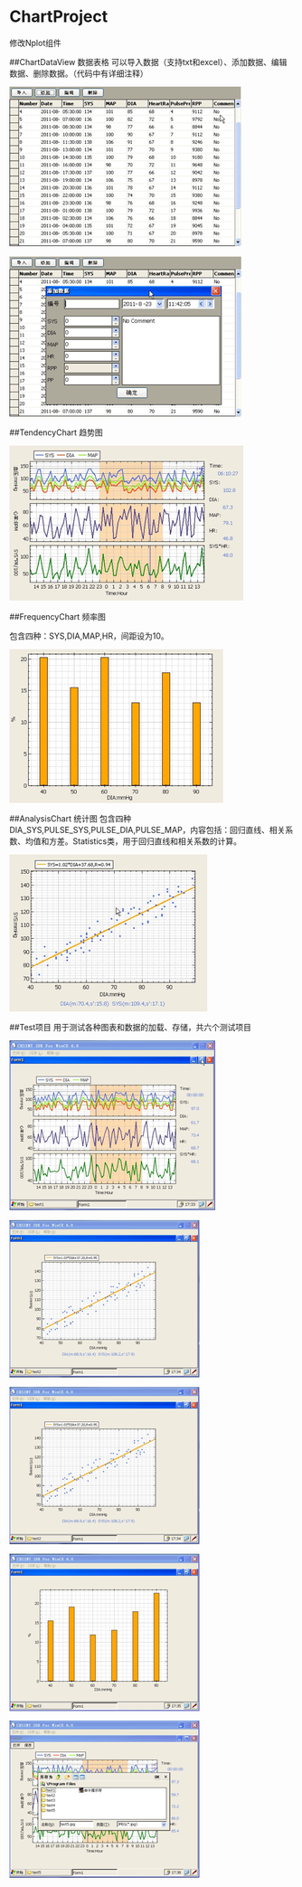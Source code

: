 ChartProject
============
修改Nplot组件

##ChartDataView 数据表格
可以导入数据（支持txt和excel）、添加数据、编辑数据、删除数据。（代码中有详细注释）

![image](screenshot/Untitled1.png)

![image](screenshot/Untitled2.png)

##TendencyChart 趋势图

![image](screenshot/Untitled3.png)

##FrequencyChart 频率图

包含四种：SYS,DIA,MAP,HR，间距设为10。

![image](screenshot/Untitled4.png)

##AnalysisChart 统计图
包含四种DIA_SYS,PULSE_SYS,PULSE_DIA,PULSE_MAP，内容包括：回归直线、相关系数、均值和方差。Statistics类，用于回归直线和相关系数的计算。

![image](screenshot/Untitled5.png)

##Test项目
用于测试各种图表和数据的加载、存储，共六个测试项目

![image](screenshot/Untitled6.png)

![image](screenshot/Untitled7.png)

![image](screenshot/Untitled8.png)

![image](screenshot/Untitled9.png)

![image](screenshot/Untitled10.png)